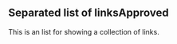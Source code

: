 <h2>Separated list of links<span class="status approved">Approved</span></h2>

This is an list for showing a collection of links.
